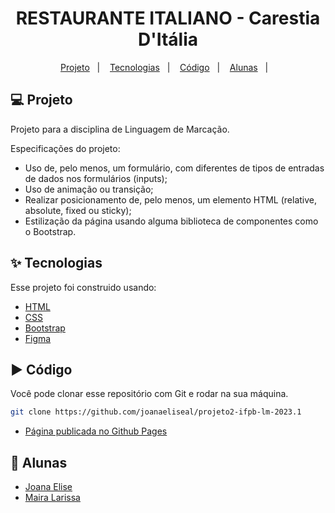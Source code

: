 #

<h1 align="center">RESTAURANTE ITALIANO - Carestia D'Itália</h1>

<p align="center">
  <a href="#-projeto">Projeto</a>&nbsp;&nbsp;&nbsp;|&nbsp;&nbsp;&nbsp;
  <a href="#-tecnologias">Tecnologias</a>&nbsp;&nbsp;&nbsp;|&nbsp;&nbsp;&nbsp;
  <a href="#%EF%B8%8F-instalando">Código</a>&nbsp;&nbsp;&nbsp;|&nbsp;&nbsp;&nbsp;
  <a href="#%EF%B8%8F-instalando">Alunas</a>&nbsp;&nbsp;&nbsp;|&nbsp;&nbsp;&nbsp;
</p>

## 💻 Projeto

Projeto para a disciplina de Linguagem de Marcação. 

Especificações do projeto:
- Uso de, pelo menos, um formulário, com diferentes de tipos de entradas de dados nos formulários (inputs);
- Uso de animação ou transição;
- Realizar posicionamento de, pelo menos, um elemento HTML (relative, absolute, fixed ou sticky);
- Estilização da página usando alguma biblioteca de componentes como o Bootstrap.

## ✨ Tecnologias

Esse projeto foi construido usando:

- [HTML](https://developer.mozilla.org/pt-BR/docs/Web/HTML)
- [CSS](https://developer.mozilla.org/pt-BR/docs/Web/CSS)
- [Bootstrap](https://getbootstrap.com/)
- [Figma](https://www.figma.com/file/61jMa1okbFEh2NkgN9h9kE/Projeto1-LM-2023.1?type=design&node-id=13-838&mode=design&t=KuIeBh9NoXVGKhO5-0)


## ▶️ Código

Você pode clonar esse repositório com Git e rodar na sua máquina.

```sh
git clone https://github.com/joanaeliseal/projeto2-ifpb-lm-2023.1
```
- [Página publicada no Github Pages](https://joanaeliseal.github.io/projeto2-ifpb-lm-2023.1/index.html)
## 📝 Alunas

- [Joana Elise](https://github.com/joanaeliseal)
- [Maira Larissa](https://github.com/Maira-larissa)
